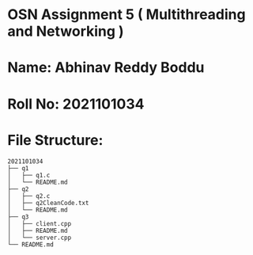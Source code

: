# OSN Assignment 5 ( Multithreading and Networking )
# Name: Abhinav Reddy Boddu
# Roll No: 2021101034
# File Structure:
```
2021101034
├── q1
│   ├── q1.c
│   └── README.md
├── q2
│   ├── q2.c
│   ├── q2CleanCode.txt
│   └── README.md
├── q3
│   ├── client.cpp
│   ├── README.md
│   └── server.cpp
└── README.md
```